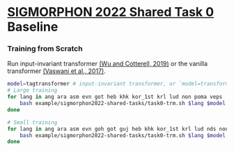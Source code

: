 # [SIGMORPHON 2022 Shared Task 0](https://github.com/sigmorphon/2022InflectionST) Baseline



### Training from Scratch

Run input-invariant transformer [(Wu and Cotterell, 2019)](https://arxiv.org/abs/2005.10213) or the vanilla transformer [(Vaswani et al., 2017)](https://arxiv.org/abs/1706.03762).
```bash
model=tagtransformer # input-invariant transformer, or `model=transformer` the vanilla transformer
# Large training
for lang in ang ara asm evn got heb khk kor_1st krl lud non poma veps
    bash example/sigmorphon2022-shared-tasks/task0-trm.sh $lang $model large
done

# Small training
for lang in ang ara asm evn goh got guj heb khk kor_1st krl lud nds non poma sjo veps
    bash example/sigmorphon2022-shared-tasks/task0-trm.sh $lang $model small
done
```
